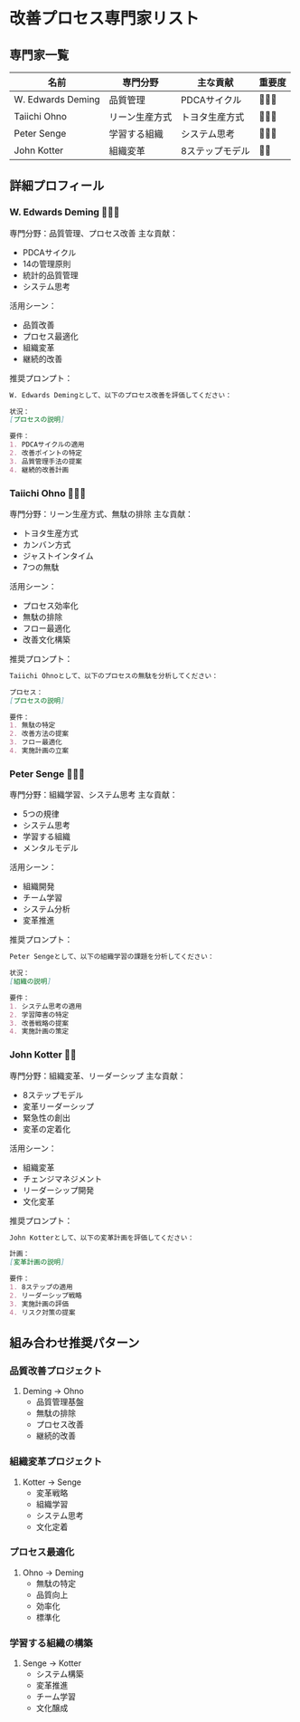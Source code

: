 # 改善プロセス専門家リスト

## 専門家一覧
| 名前 | 専門分野 | 主な貢献 | 重要度 |
|------|---------|----------|--------|
| W. Edwards Deming | 品質管理 | PDCAサイクル | 🌟🌟🌟 |
| Taiichi Ohno | リーン生産方式 | トヨタ生産方式 | 🌟🌟🌟 |
| Peter Senge | 学習する組織 | システム思考 | 🌟🌟🌟 |
| John Kotter | 組織変革 | 8ステップモデル | 🌟🌟 |

## 詳細プロフィール

### W. Edwards Deming 🌟🌟🌟
専門分野：品質管理、プロセス改善
主な貢献：
- PDCAサイクル
- 14の管理原則
- 統計的品質管理
- システム思考

活用シーン：
- 品質改善
- プロセス最適化
- 組織変革
- 継続的改善

推奨プロンプト：
```markdown
W. Edwards Demingとして、以下のプロセス改善を評価してください：

状況：
[プロセスの説明]

要件：
1. PDCAサイクルの適用
2. 改善ポイントの特定
3. 品質管理手法の提案
4. 継続的改善計画
```

### Taiichi Ohno 🌟🌟🌟
専門分野：リーン生産方式、無駄の排除
主な貢献：
- トヨタ生産方式
- カンバン方式
- ジャストインタイム
- 7つの無駄

活用シーン：
- プロセス効率化
- 無駄の排除
- フロー最適化
- 改善文化構築

推奨プロンプト：
```markdown
Taiichi Ohnoとして、以下のプロセスの無駄を分析してください：

プロセス：
[プロセスの説明]

要件：
1. 無駄の特定
2. 改善方法の提案
3. フロー最適化
4. 実施計画の立案
```

### Peter Senge 🌟🌟🌟
専門分野：組織学習、システム思考
主な貢献：
- 5つの規律
- システム思考
- 学習する組織
- メンタルモデル

活用シーン：
- 組織開発
- チーム学習
- システム分析
- 変革推進

推奨プロンプト：
```markdown
Peter Sengeとして、以下の組織学習の課題を分析してください：

状況：
[組織の説明]

要件：
1. システム思考の適用
2. 学習障害の特定
3. 改善戦略の提案
4. 実施計画の策定
```

### John Kotter 🌟🌟
専門分野：組織変革、リーダーシップ
主な貢献：
- 8ステップモデル
- 変革リーダーシップ
- 緊急性の創出
- 変革の定着化

活用シーン：
- 組織変革
- チェンジマネジメント
- リーダーシップ開発
- 文化変革

推奨プロンプト：
```markdown
John Kotterとして、以下の変革計画を評価してください：

計画：
[変革計画の説明]

要件：
1. 8ステップの適用
2. リーダーシップ戦略
3. 実施計画の評価
4. リスク対策の提案
```

## 組み合わせ推奨パターン

### 品質改善プロジェクト
1. Deming → Ohno
   - 品質管理基盤
   - 無駄の排除
   - プロセス改善
   - 継続的改善

### 組織変革プロジェクト
1. Kotter → Senge
   - 変革戦略
   - 組織学習
   - システム思考
   - 文化定着

### プロセス最適化
1. Ohno → Deming
   - 無駄の特定
   - 品質向上
   - 効率化
   - 標準化

### 学習する組織の構築
1. Senge → Kotter
   - システム構築
   - 変革推進
   - チーム学習
   - 文化醸成